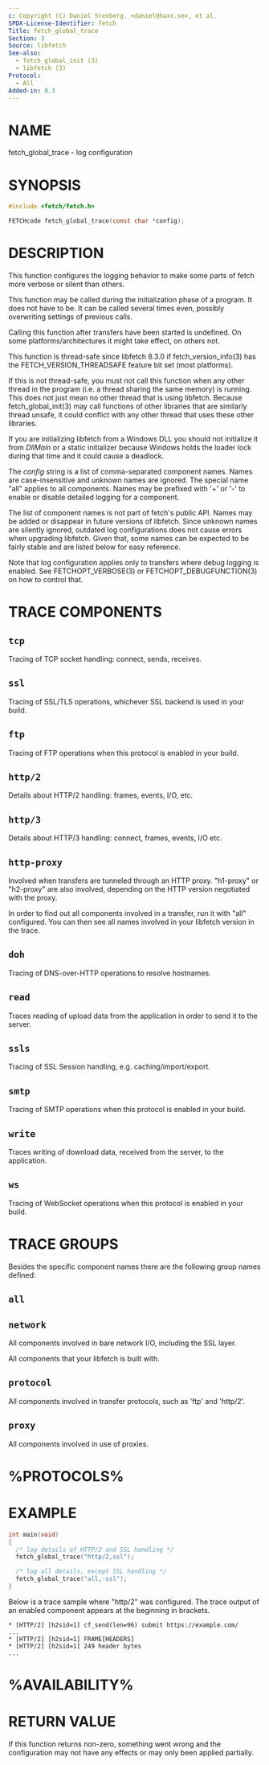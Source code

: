 ```yaml
---
c: Copyright (C) Daniel Stenberg, <daniel@haxx.se>, et al.
SPDX-License-Identifier: fetch
Title: fetch_global_trace
Section: 3
Source: libfetch
See-also:
  - fetch_global_init (3)
  - libfetch (3)
Protocol:
  - All
Added-in: 8.3
---
```


# NAME

fetch_global_trace - log configuration

# SYNOPSIS

~~~c
#include <fetch/fetch.h>

FETCHcode fetch_global_trace(const char *config);
~~~

# DESCRIPTION

This function configures the logging behavior to make some parts of fetch more
verbose or silent than others.

This function may be called during the initialization phase of a program. It
does not have to be. It can be called several times even, possibly overwriting
settings of previous calls.

Calling this function after transfers have been started is undefined. On some
platforms/architectures it might take effect, on others not.

This function is thread-safe since libfetch 8.3.0 if fetch_version_info(3) has
the FETCH_VERSION_THREADSAFE feature bit set (most platforms).

If this is not thread-safe, you must not call this function when any other
thread in the program (i.e. a thread sharing the same memory) is running. This
does not just mean no other thread that is using libfetch. Because
fetch_global_init(3) may call functions of other libraries that are similarly
thread unsafe, it could conflict with any other thread that uses these other
libraries.

If you are initializing libfetch from a Windows DLL you should not initialize
it from *DllMain* or a static initializer because Windows holds the loader
lock during that time and it could cause a deadlock.

The *config* string is a list of comma-separated component names. Names are
case-insensitive and unknown names are ignored. The special name "all" applies
to all components. Names may be prefixed with '+' or '-' to enable or disable
detailed logging for a component.

The list of component names is not part of fetch's public API. Names may be
added or disappear in future versions of libfetch. Since unknown names are
silently ignored, outdated log configurations does not cause errors when
upgrading libfetch. Given that, some names can be expected to be fairly stable
and are listed below for easy reference.

Note that log configuration applies only to transfers where debug logging is
enabled. See FETCHOPT_VERBOSE(3) or FETCHOPT_DEBUGFUNCTION(3) on how to control
that.

# TRACE COMPONENTS

## `tcp`

Tracing of TCP socket handling: connect, sends, receives.

## `ssl`

Tracing of SSL/TLS operations, whichever SSL backend is used in your build.

## `ftp`

Tracing of FTP operations when this protocol is enabled in your build.

## `http/2`

Details about HTTP/2 handling: frames, events, I/O, etc.

## `http/3`

Details about HTTP/3 handling: connect, frames, events, I/O etc.

## `http-proxy`

Involved when transfers are tunneled through an HTTP proxy. "h1-proxy" or
"h2-proxy" are also involved, depending on the HTTP version negotiated with
the proxy.

In order to find out all components involved in a transfer, run it with "all"
configured. You can then see all names involved in your libfetch version in the
trace.

## `doh`

Tracing of DNS-over-HTTP operations to resolve hostnames.

## `read`

Traces reading of upload data from the application in order to send it to the server.

## `ssls`

Tracing of SSL Session handling, e.g. caching/import/export.

## `smtp`

Tracing of SMTP operations when this protocol is enabled in your build.

## `write`

Traces writing of download data, received from the server, to the application.

## `ws`

Tracing of WebSocket operations when this protocol is enabled in your build.

# TRACE GROUPS

Besides the specific component names there are the following group names
defined:

## `all`

## `network`

All components involved in bare network I/O, including the SSL layer.

All components that your libfetch is built with.

## `protocol`

All components involved in transfer protocols, such as 'ftp' and 'http/2'.

## `proxy`

All components involved in use of proxies.

# %PROTOCOLS%

# EXAMPLE

~~~c
int main(void)
{
  /* log details of HTTP/2 and SSL handling */
  fetch_global_trace("http/2,ssl");

  /* log all details, except SSL handling */
  fetch_global_trace("all,-ssl");
}
~~~

Below is a trace sample where "http/2" was configured. The trace output
of an enabled component appears at the beginning in brackets.
~~~
* [HTTP/2] [h2sid=1] cf_send(len=96) submit https://example.com/
...
* [HTTP/2] [h2sid=1] FRAME[HEADERS]
* [HTTP/2] [h2sid=1] 249 header bytes
...
~~~

# %AVAILABILITY%

# RETURN VALUE

If this function returns non-zero, something went wrong and the configuration
may not have any effects or may only been applied partially.
